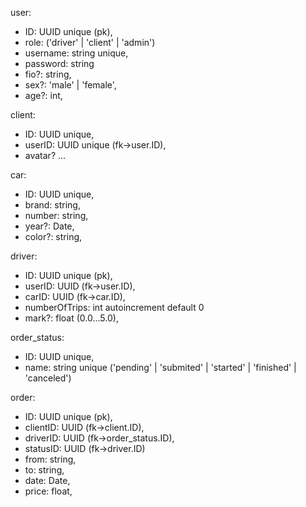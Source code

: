 user:
  - ID: UUID unique (pk),
  - role: ('driver' | 'client' | 'admin')
  - username: string unique,
  - password: string
  - fio?: string,
  - sex?: 'male' | 'female',
  - age?: int,

client:
  - ID: UUID unique,
  - userID: UUID unique (fk->user.ID),
  - avatar?
  ...

car:
  - ID: UUID unique,
  - brand: string,
  - number: string,
  - year?: Date,
  - color?: string, 

driver:
  - ID: UUID unique (pk),
  - userID: UUID (fk->user.ID),
  - carID: UUID (fk->car.ID), 
  - numberOfTrips: int autoincrement default 0
  - mark?: float (0.0...5.0),

order_status:
  - ID: UUID unique,
  - name: string unique ('pending' | 'submited' | 'started' | 'finished' | 'canceled')

order:
  - ID: UUID unique (pk),
  - clientID: UUID (fk->client.ID),
  - driverID: UUID (fk->order_status.ID),
  - statusID: UUID (fk->driver.ID)
  - from: string,
  - to: string,
  - date: Date,
  - price: float,

